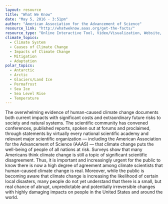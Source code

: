 ```yaml
---
layout: resource
title: "What We Know"
date: "May 5, 2016 - 3:51pm"
author: "American Association for the Advancement of Science"
resource_link: "http://whatweknow.aaas.org/get-the-facts/"
resource_type: "Online Interactive Tool, Video/Visualization, Website, Publication"
climate_topics:
  - Climate System
  - Causes of Climate Change
  - Impacts of Climate Change
  - Mitigation
  - Adaptation
polar_topics:
  - Antarctic
  - Arctic
  - Glaciers/Land Ice
  - Permafrost
  - Sea Ice
  - Sea Level Rise
  - Temperature
---
```


The overwhelming evidence of human-caused climate change documents both current impacts with significant costs and extraordinary future risks to society and natural systems. The scientific community has convened conferences, published reports, spoken out at forums and proclaimed, through statements by virtually every national scientific academy and relevant major scientific organization — including the American Association for the Advancement of Science (AAAS) — that climate change puts the well-being of people of all nations at risk. Surveys show that many Americans think climate change is still a topic of significant scientific disagreement. Thus, it is important and increasingly urgent for the public to know there is now a high degree of agreement among climate scientists that human-caused climate change is real. Moreover, while the public is becoming aware that climate change is increasing the likelihood of certain local disasters, many people do not yet understand that there is a small, but real chance of abrupt, unpredictable and potentially irreversible changes with highly damaging impacts on people in the United States and around the world.